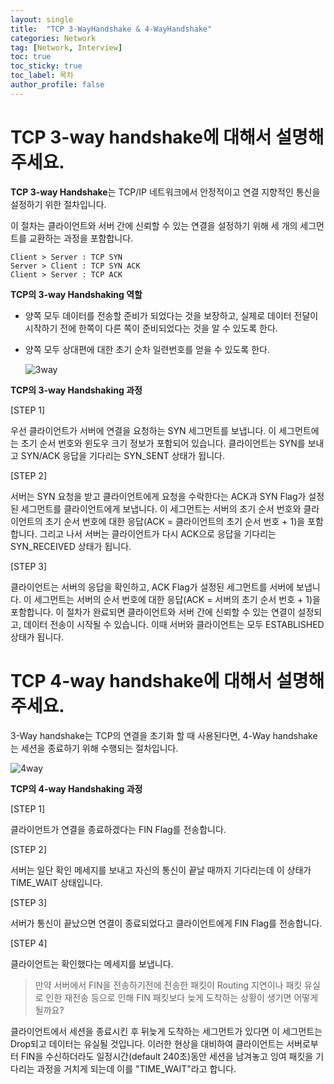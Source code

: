 ```yaml
---
layout: single
title:  "TCP 3-WayHandshake & 4-WayHandshake"
categories: Network
tag: [Network, Interview]
toc: true
toc_sticky: true
toc_label: 목차
author_profile: false
---
```


# TCP 3-way handshake에 대해서 설명해주세요.

**TCP 3-way Handshake**는 TCP/IP 네트워크에서 안정적이고 연결 지향적인 통신을 설정하기 위한 절차입니다.

이 절차는 클라이언트와 서버 간에 신뢰할 수 있는 연결을 설정하기 위해 세 개의 세그먼트를 교환하는 과정을 포함합니다.

```
Client > Server : TCP SYN
Server > Client : TCP SYN ACK
Client > Server : TCP ACK
```

 **TCP의 3-way Handshaking 역할**

- 양쪽 모두 데이터를 전송할 준비가 되었다는 것을 보장하고, 실제로 데이터 전달이 시작하기 전에 한쪽이 다른 쪽이 준비되었다는 것을 알 수 있도록 한다.

- 양쪽 모두 상대편에 대한 초기 순차 일련번호를 얻을 수 있도록 한다.

  ![3way]({{site.url}}/images/2025-04-03-TCP/3way.png)

**TCP의 3-way Handshaking 과정**

[STEP 1] 

우선 클라이언트가 서버에 연결을 요청하는 SYN 세그먼트를 보냅니다. 이 세그먼트에는 초기 순서 번호와 윈도우 크기 정보가 포함되어 있습니다. 클라이언트는 SYN를 보내고 SYN/ACK 응답을 기다리는 SYN_SENT 상태가 됩니다.

[STEP 2]

서버는 SYN 요청을 받고 클라이언트에게 요청을 수락한다는 ACK과 SYN Flag가 설정된 세그먼트를 클라이언트에게 보냅니다. 이 세그먼트는 서버의 초기 순서 번호와 클라이언트의 초기 순서 번호에 대한 응답(ACK = 클라이언트의 초기 순서 번호 + 1)을 포함합니다. 그리고 나서 서버는 클라이언트가 다시 ACK으로 응답을 기다리는 SYN_RECEIVED 상태가 됩니다.

[STEP 3]

클라이언트는 서버의 응답을 확인하고, ACK Flag가 설정된 세그먼트를 서버에 보냅니다. 이 세그먼트는 서버의 순서 번호에 대한 응답(ACK = 서버의 초기 순서 번호 + 1)을 포함합니다. 이 절차가 완료되면 클라이언트와 서버 간에 신뢰할 수 있는 연결이 설정되고, 데이터 전송이 시작될 수 있습니다. 이때 서버와 클라이언트는 모두 ESTABLISHED 상태가 됩니다.

# TCP 4-way handshake에 대해서 설명해주세요.

3-Way handshake는 TCP의 연결을 초기화 할 때 사용된다면, 4-Way handshake는 세션을 종료하기 위해 수행되는 절차입니다.

![4way]({{site.url}}/images/2025-04-03-TCP/4way.png)

**TCP의 4-way Handshaking 과정**

[STEP 1]

클라이언트가 연결을 종료하겠다는 FIN Flag를 전송합니다.

[STEP 2]

서버는 일단 확인 메세지를 보내고 자신의 통신이 끝날 때까지 기다리는데 이 상태가 TIME_WAIT 상태입니다.

[STEP 3]

서버가 통신이 끝났으면 연결이 종료되었다고 클라이언트에게 FIN Flag를 전송합니다.

[STEP 4]

클라이언트는 확인했다는 메세지를 보냅니다.

> 만약 서버에서 FIN을 전송하기전에 전송한 패킷이 Routing 지연이나 패킷 유실로 인한 재전송 등으로 인해 FIN 패킷보다 늦게 도착하는 상황이 생기면 어떻게 될까요?

클라이언트에서 세션을 종료시킨 후 뒤늦게 도착하는 세그먼트가 있다면 이 세그먼트는 Drop되고 데이터는 유실될 것입니다. 이러한 현상을 대비하여 클라이언트는 서버로부터 FIN을 수신하더라도 일정시간(default 240초)동안 세션을 남겨놓고 잉여 패킷을 기다리는 과정을 거치게 되는데 이를 "TIME_WAIT"라고 합니다.
